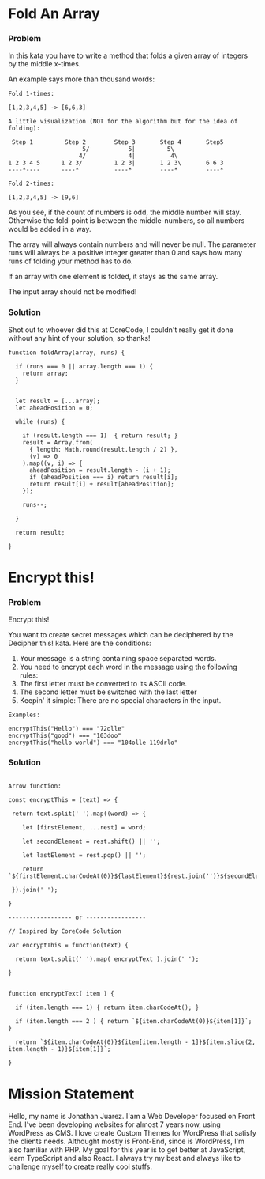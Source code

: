 # Fold An Array

### Problem

In this kata you have to write a method that folds a given array of integers by the middle x-times.

An example says more than thousand words:

```
Fold 1-times:

[1,2,3,4,5] -> [6,6,3]

A little visualization (NOT for the algorithm but for the idea of folding):

 Step 1         Step 2        Step 3       Step 4       Step5
                     5/           5|         5\          
                    4/            4|          4\      
1 2 3 4 5      1 2 3/         1 2 3|       1 2 3\       6 6 3
----*----      ----*          ----*        ----*        ----*

Fold 2-times:

[1,2,3,4,5] -> [9,6]
```
As you see, if the count of numbers is odd, the middle number will stay.
Otherwise the fold-point is between the middle-numbers, so all numbers would be added in a way.

The array will always contain numbers and will never be null.
The parameter runs will always be a positive integer greater than 0 and says how many runs of folding your method has to do.

If an array with one element is folded, it stays as the same array.

The input array should not be modified!

### Solution

Shot out to whoever did this at CoreCode, I couldn't really get it done without any hint of your solution, so thanks!

```
function foldArray(array, runs) {
  
  if (runs === 0 || array.length === 1) {
    return array;
  }


  let result = [...array];
  let aheadPosition = 0;
  
  while (runs) {
    
    if (result.length === 1)  { return result; }
    result = Array.from(
      { length: Math.round(result.length / 2) },
      (v) => 0
    ).map((v, i) => {
      aheadPosition = result.length - (i + 1);
      if (aheadPosition === i) return result[i];
      return result[i] + result[aheadPosition];
    });
    
    runs--;
    
  }
  
  return result;

}
```

# Encrypt this!

### Problem

Encrypt this!

You want to create secret messages which can be deciphered by the Decipher this! kata. Here are the conditions:

1. Your message is a string containing space separated words.
2. You need to encrypt each word in the message using the following rules:
3. The first letter must be converted to its ASCII code.
4. The second letter must be switched with the last letter
5. Keepin' it simple: There are no special characters in the input.

```
Examples:

encryptThis("Hello") === "72olle"
encryptThis("good") === "103doo"
encryptThis("hello world") === "104olle 119drlo"
```

### Solution

```

Arrow function: 

const encryptThis = (text) => {

 return text.split(' ').map((word) => {
 
    let [firstElement, ...rest] = word;
    
    let secondElement = rest.shift() || '';
    
    let lastElement = rest.pop() || '';
    
    return `${firstElement.charCodeAt(0)}${lastElement}${rest.join('')}${secondElement}`;
     
 }).join(' ');
 
}

------------------ or -----------------

// Inspired by CoreCode Solution

var encryptThis = function(text) {
  
  return text.split(' ').map( encryptText ).join(' ');
  
}


function encryptText( item ) {
  
  if (item.length === 1) { return item.charCodeAt(); }
  
  if (item.length === 2 ) { return `${item.charCodeAt(0)}${item[1]}`;  }
  
  return `${item.charCodeAt(0)}${item[item.length - 1]}${item.slice(2, item.length - 1)}${item[1]}`;
  
}
```

# Mission Statement

Hello, my name is Jonathan Juarez. I'am a Web Developer focused on Front End. I've been developing websites for almost 7 years now, using WordPress as CMS. I love create Custom Themes for WordPress that satisfy the clients needs. Althought mostly is Front-End, since is WordPress, I'm also familiar with PHP. My goal for this year is to get better at JavaScript, learn TypeScript and also React. I always try my best and always like to challenge myself to create really cool stuffs.
